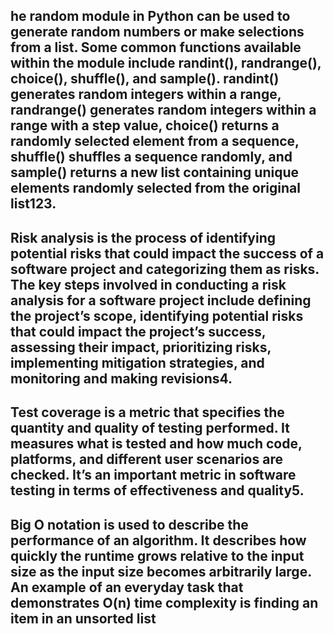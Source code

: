 ## he random module in Python can be used to generate random numbers or make selections from a list. Some common functions available within the module include randint(), randrange(), choice(), shuffle(), and sample(). randint() generates random integers within a range, randrange() generates random integers within a range with a step value, choice() returns a randomly selected element from a sequence, shuffle() shuffles a sequence randomly, and sample() returns a new list containing unique elements randomly selected from the original list123.

## Risk analysis is the process of identifying potential risks that could impact the success of a software project and categorizing them as risks. The key steps involved in conducting a risk analysis for a software project include defining the project’s scope, identifying potential risks that could impact the project’s success, assessing their impact, prioritizing risks, implementing mitigation strategies, and monitoring and making revisions4.

## Test coverage is a metric that specifies the quantity and quality of testing performed. It measures what is tested and how much code, platforms, and different user scenarios are checked. It’s an important metric in software testing in terms of effectiveness and quality5.

## Big O notation is used to describe the performance of an algorithm. It describes how quickly the runtime grows relative to the input size as the input size becomes arbitrarily large. An example of an everyday task that demonstrates O(n) time complexity is finding an item in an unsorted list